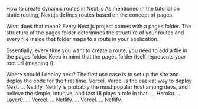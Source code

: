 How to create dynamic routes in Next.js
As mentioned in the tutorial on static routing, Next.js defines routes based on the concept of pages.

What does that mean? Every Next.js project comes with a pages folder. The structure of the pages folder determines the structure of your routes and every file inside that folder maps to a route in your application.

Essentially, every time you want to create a route, you need to add a file in the pages folder. Keep in mind that the pages folder itself represents your root url (meaning /).



Where should I deploy next?
The first use case is to set up the site and deploy the code for the first time.
Vercel. Vercel is the easiest way to deploy Next. ...
Netlify. Netlify is probably the most popular host among devs, and I believe the simple, intuitive, and fast UI plays a role in that. ...
Heroku. ...
Layer0. ...
Vercel. ...
Netlify. ...
Vercel. ...
Netlify.